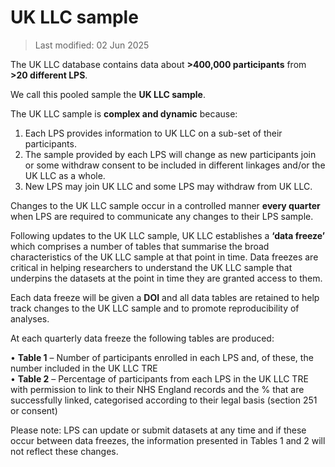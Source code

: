 
# UK LLC sample

>Last modified: 02 Jun 2025

The UK LLC database contains data about **>400,000 participants** from **>20 different LPS**. 

We call this pooled sample the **UK LLC sample**. 

The UK LLC sample is **complex and dynamic** because: 
1.	Each LPS provides information to UK LLC on a sub-set of their participants. 
2.	The sample provided by each LPS will change as new participants join or some withdraw consent to be included in different linkages and/or the UK LLC as a whole.
3.	New LPS may join UK LLC and some LPS may withdraw from UK LLC.

Changes to the UK LLC sample occur in a controlled manner **every quarter** when LPS are required to communicate any changes to their LPS sample. 

Following updates to the UK LLC sample, UK LLC establishes a **‘data freeze’** which comprises a number of tables that summarise the broad characteristics of the UK LLC sample at that point in time. Data freezes are critical in helping researchers to understand the UK LLC sample that underpins the datasets at the point in time they are granted access to them.

Each data freeze will be given a **DOI** and all data tables are retained to help track changes to the UK LLC sample and to promote reproducibility of analyses. 

At each quarterly data freeze the following tables are produced: 

•	**Table 1** – Number of participants enrolled in each LPS and, of these, the number included in the UK LLC TRE  
•	**Table 2** – Percentage of participants from each LPS in the UK LLC TRE with permission to link to their NHS England records and the % that are successfully linked, categorised according to their legal basis (section 251 or consent) 

Please note: LPS can update or submit datasets at any time and if these occur between data freezes, the information presented in Tables 1 and 2 will not reflect these changes. 


